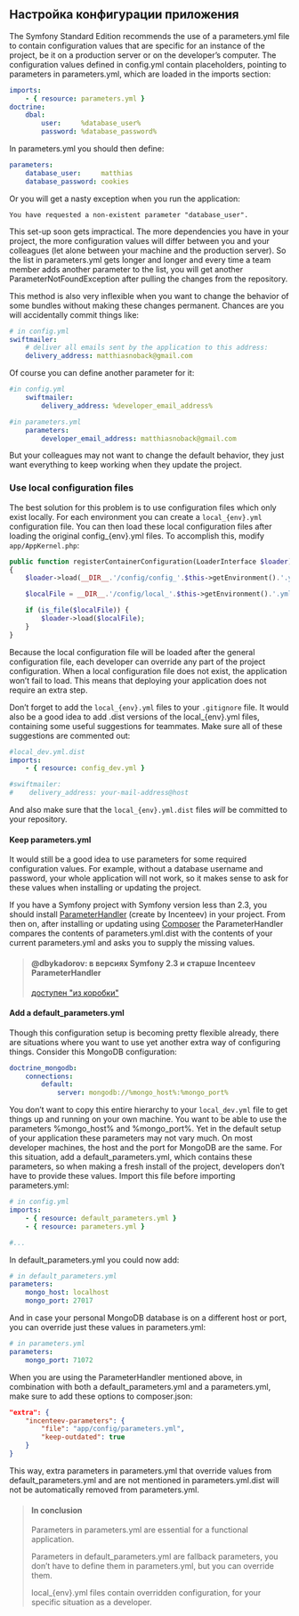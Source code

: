 ## Настройка конфигурации приложения

The Symfony Standard Edition recommends the use of a parameters.yml file to contain 
configuration values that are specific for an instance of the project, be it on a production 
server or on the developer’s computer. The configuration values defined in config.yml contain 
placeholders, pointing to parameters in parameters.yml, which are loaded in the imports section:

```yaml
imports:
    - { resource: parameters.yml }
doctrine:
    dbal:
        user:     %database_user%
        password: %database_password%
```

In parameters.yml you should then define:

```yaml
parameters:
    database_user:     matthias
    database_password: cookies
```

Or you will get a nasty exception when you run the application:

```
You have requested a non-existent parameter "database_user".
```

This set-up soon gets impractical. The more dependencies you have in your project, 
the more configuration values will differ between you and your colleagues (let alone 
between your machine and the production server). So the list in parameters.yml gets 
longer and longer and every time a team member adds another parameter to the list, 
you will get another ParameterNotFoundException after pulling the changes from the 
repository.

This method is also very inflexible when you want to change the behavior of some 
bundles without making these changes permanent. Chances are you will accidentally 
commit things like:

```yaml
# in config.yml
swiftmailer:
    # deliver all emails sent by the application to this address:
    delivery_address: matthiasnoback@gmail.com
```

Of course you can define another parameter for it:

```yaml
#in config.yml
    swiftmailer:
        delivery_address: %developer_email_address%

#in parameters.yml
    parameters:
        developer_email_address: matthiasnoback@gmail.com
```

But your colleagues may not want to change the default behavior, they just want everything 
to keep working when they update the project.

### Use local configuration files

The best solution for this problem is to use configuration files which only exist locally. 
For each environment you can create a `local_{env}.yml` configuration file. You can then load 
these local configuration files after loading the original config_{env}.yml files. To accomplish 
this, modify `app/AppKernel.php`:

```php
public function registerContainerConfiguration(LoaderInterface $loader)
{
    $loader->load(__DIR__.'/config/config_'.$this->getEnvironment().'.yml');

    $localFile = __DIR__.'/config/local_'.$this->getEnvironment().'.yml';

    if (is_file($localFile)) {
        $loader->load($localFile);
    }
}
```

Because the local configuration file will be loaded after the general configuration file, 
each developer can override any part of the project configuration. When a local configuration 
file does not exist, the application won’t fail to load. This means that deploying your application 
does not require an extra step.

Don’t forget to add the `local_{env}.yml` files to your `.gitignore` file. It would also be a good 
idea to add .dist versions of the local_{env}.yml files, containing some useful suggestions for 
teammates. Make sure all of these suggestions are commented out:

```yaml
#local_dev.yml.dist
imports:
    - { resource: config_dev.yml }

#swiftmailer:
#    delivery_address: your-mail-address@host
```

And also make sure that the `local_{env}.yml.dist` files *will* be committed to your repository. 

#### Keep parameters.yml

It would still be a good idea to use parameters for some required configuration values. For example, 
without a database username and password, your whole application will not work, so it makes sense 
to ask for these values when installing or updating the project.

If you have a Symfony project with Symfony version less than 2.3, you should install 
[ParameterHandler](https://github.com/Incenteev/ParameterHandler) (create by Incenteev) in your project. 
From then on, after installing or updating using [Composer](https://getcomposer.org/) the ParameterHandler 
compares the contents of parameters.yml.dist with the contents of your current parameters.yml and asks 
you to supply the missing values.

> #### @dbykadorov: в версиях Symfony 2.3 и старше Incenteev ParameterHandler 
> [доступен "из коробки"](http://symfony.com/blog/new-in-symfony-2-3-interactive-management-of-the-parameters-yml-file)

#### Add a default_parameters.yml

Though this configuration setup is becoming pretty flexible already, there are situations where you
want to use yet another extra way of configuring things. Consider this MongoDB configuration:

```yaml
doctrine_mongodb:
    connections:
        default:
            server: mongodb://%mongo_host%:%mongo_port%
```

You don’t want to copy this entire hierarchy to your `local_dev.yml` file to get things up and running 
on your own machine. You want to be able to use the parameters %mongo_host% and %mongo_port%. 
Yet in the default setup of your application these parameters may not vary much. On most developer 
machines, the host and the port for MongoDB are the same. For this situation, add a 
default_parameters.yml, which contains these parameters, so when making a fresh install of the project, 
developers don’t have to provide these values. Import this file before importing parameters.yml:

```yaml
# in config.yml
imports:
    - { resource: default_parameters.yml }
    - { resource: parameters.yml }

#...
```

In default_parameters.yml you could now add:

```yaml
# in default_parameters.yml
parameters:
    mongo_host: localhost
    mongo_port: 27017
```

And in case your personal MongoDB database is on a different host or port, you can override just 
these values in parameters.yml:

```yaml
# in parameters.yml
parameters:
    mongo_port: 71072
```

When you are using the ParameterHandler mentioned above, in combination with both a default_parameters.yml 
and a parameters.yml, make sure to add these options to composer.json:

```json
"extra": {
    "incenteev-parameters": {
        "file": "app/config/parameters.yml", 
        "keep-outdated": true
    }
}
```

This way, extra parameters in parameters.yml that override values from default_parameters.yml and are not 
mentioned in parameters.yml.dist will not be automatically removed from parameters.yml.

> #### In conclusion
>
> Parameters in parameters.yml are essential for a functional application.
>
> Parameters in default_parameters.yml are fallback parameters, you don’t have to define
> them in parameters.yml, but you can override them.
>
> local_{env}.yml files contain overridden configuration, for your specific situation as a developer.